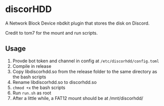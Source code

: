 # discorHDD
A Network Block Device nbdkit plugin that stores the disk on Discord.

Credit to tom7 for the mount and run scripts.

## Usage
1. Provde bot token and channel in config at `/etc/discorhdd/config.toml`
2. Compile in release
3. Copy libdiscorhdd.so from the release folder to the same directory as the bash scripts
4. Rename libdiscorhdd.so to discorhdd.so
5. `chmod +x` the bash scripts
6. Run `run.sh` as root
7. After a little while, a FAT12 mount should be at /mnt/discorhdd/ 
